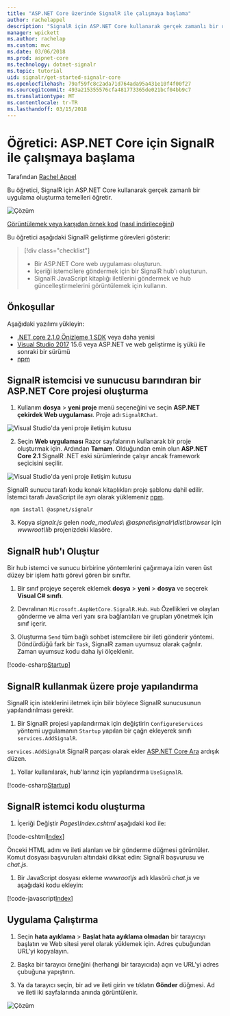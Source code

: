 ```yaml
---
title: "ASP.NET Core üzerinde SignalR ile çalışmaya başlama"
author: rachelappel
description: "SignalR için ASP.NET Core kullanarak gerçek zamanlı bir uygulama oluşturmaya temellerini öğrenin."
manager: wpickett
ms.author: rachelap
ms.custom: mvc
ms.date: 03/06/2018
ms.prod: aspnet-core
ms.technology: dotnet-signalr
ms.topic: tutorial
uid: signalr/get-started-signalr-core
ms.openlocfilehash: 79af59fc8c2ada71d764ada95a431e10f4f00f27
ms.sourcegitcommit: 493a215355576cfa481773365de021bcf04bb9c7
ms.translationtype: MT
ms.contentlocale: tr-TR
ms.lasthandoff: 03/15/2018
---
```

# <a name="tutorial-get-started-with-signalr-for-aspnet-core"></a>Öğretici: ASP.NET Core için SignalR ile çalışmaya başlama

Tarafından [Rachel Appel](https://twitter.com/rachelappel)

Bu öğretici, SignalR için ASP.NET Core kullanarak gerçek zamanlı bir uygulama oluşturma temelleri öğretir.

   ![Çözüm](get-started-signalr-core/_static/signalr-get-started-finished.png)

[Görüntülemek veya karşıdan örnek kod](https://github.com/aspnet/Docs/tree/master/aspnetcore/signalr/get-started-signalr-core/sample/) ([nasıl indirileceğini](xref:tutorials/index#how-to-download-a-sample))

Bu öğretici aşağıdaki SignalR geliştirme görevleri gösterir:

> [!div class="checklist"]
> * Bir ASP.NET Core web uygulaması oluşturun.
> * İçeriği istemcilere göndermek için bir SignalR hub'ı oluşturun.
> * SignalR JavaScript kitaplığı iletilerini göndermek ve hub güncelleştirmelerini görüntülemek için kullanın.

## <a name="prerequisites"></a>Önkoşullar

Aşağıdaki yazılımı yükleyin:

* [.NET core 2.1.0 Önizleme 1 SDK](https://www.microsoft.com/net/download/dotnet-core/sdk-2.1.300-preview1) veya daha yenisi
* [Visual Studio 2017](https://www.visualstudio.com/downloads/) 15.6 veya ASP.NET ve web geliştirme iş yükü ile sonraki bir sürümü
* [npm](https://www.npmjs.com/get-npm)

## <a name="create-an-aspnet-core-project-that-hosts-signalr-client-and-server"></a>SignalR istemcisi ve sunucusu barındıran bir ASP.NET Core projesi oluşturma

1. Kullanım **dosya** > **yeni proje** menü seçeneğini ve seçin **ASP.NET çekirdek Web uygulaması**. Proje adı `SignalRChat`.

  ![Visual Studio'da yeni proje iletişim kutusu](get-started-signalr-core/_static/signalr-new-project-dialog.png)

2. Seçin **Web uygulaması** Razor sayfalarının kullanarak bir proje oluşturmak için. Ardından **Tamam**. Olduğundan emin olun **ASP.NET Core 2.1** SignalR .NET eski sürümlerinde çalışır ancak framework seçicisini seçilir.

  ![Visual Studio'da yeni proje iletişim kutusu](get-started-signalr-core/_static/signalr-new-project-choose-type.png)

  SignalR sunucu tarafı kodu konak kitaplıkları proje şablonu dahil edilir. İstemci tarafı JavaScript ile ayrı olarak yüklemeniz [npm](https://www.npmjs.com/).

  ```console
   npm install @aspnet/signalr
  ```

3. Kopya *signalr.js* gelen *node_modules\\ @aspnet\signalr\dist\browser*  için *wwwroot\lib* projenizdeki klasöre.

## <a name="create-the-signalr-hub"></a>SignalR hub'ı Oluştur

Bir hub istemci ve sunucu birbirine yöntemlerini çağırmaya izin veren üst düzey bir işlem hattı görevi gören bir sınıftır.

1. Bir sınıf projeye seçerek eklemek **dosya** > **yeni** > **dosya** ve seçerek **Visual C# sınıfı**. 

1. Devralınan `Microsoft.AspNetCore.SignalR.Hub`. `Hub` Özellikleri ve olayları gönderme ve alma veri yanı sıra bağlantıları ve grupları yönetmek için sınıf içerir.

1. Oluşturma `Send` tüm bağlı sohbet istemcilere bir ileti gönderir yöntemi. Döndürdüğü fark bir `Task`, SignalR zaman uyumsuz olarak çağrılır. Zaman uyumsuz kodu daha iyi ölçeklenir.

  [!code-csharp[Startup](get-started-signalr-core/sample/Hubs/ChatHub.cs?range=7-14)]

## <a name="configure-the-project-to-use-signalr"></a>SignalR kullanmak üzere proje yapılandırma

SignalR için isteklerini iletmek için bilir böylece SignalR sunucusunun yapılandırılması gerekir.

1. Bir SignalR projesi yapılandırmak için değiştirin `ConfigureServices` yöntemi uygulamanın `Startup` yapılan bir çağrı ekleyerek sınıfı `services.AddSignalR`.

  `services.AddSignalR` SignalR parçası olarak ekler [ASP.NET Core Ara](xref:fundamentals/middleware/index) ardışık düzen.

1. Yollar kullanılarak, hub'larınız için yapılandırma `UseSignalR`.

  [!code-csharp[Startup](get-started-signalr-core/sample/Startup.cs?highlight=22,40-43)]

## <a name="create-the-signalr-client-code"></a>SignalR istemci kodu oluşturma

1. İçeriği Değiştir *Pages\Index.cshtml* aşağıdaki kod ile:

  [!code-cshtml[Index](get-started-signalr-core/sample/Pages/Index.cshtml)]

  Önceki HTML adını ve ileti alanları ve bir gönderme düğmesi görüntüler. Komut dosyası başvuruları altındaki dikkat edin: SignalR başvurusu ve *chat.js*.

1. Bir JavaScript dosyası ekleme *wwwroot\js* adlı klasörü *chat.js* ve aşağıdaki kodu ekleyin:

  [!code-javascript[Index](get-started-signalr-core/sample/wwwroot/js/chat.js)]

## <a name="run-the-app"></a>Uygulama Çalıştırma

1. Seçin **hata ayıklama** > **Başlat hata ayıklama olmadan** bir tarayıcıyı başlatın ve Web sitesi yerel olarak yüklemek için. Adres çubuğundan URL'yi kopyalayın.

1. Başka bir tarayıcı örneğini (herhangi bir tarayıcıda) açın ve URL'yi adres çubuğuna yapıştırın.

1. Ya da tarayıcı seçin, bir ad ve ileti girin ve tıklatın **Gönder** düğmesi. Ad ve ileti iki sayfalarında anında görüntülenir.

  ![Çözüm](get-started-signalr-core/_static/signalr-get-started-finished.png)
